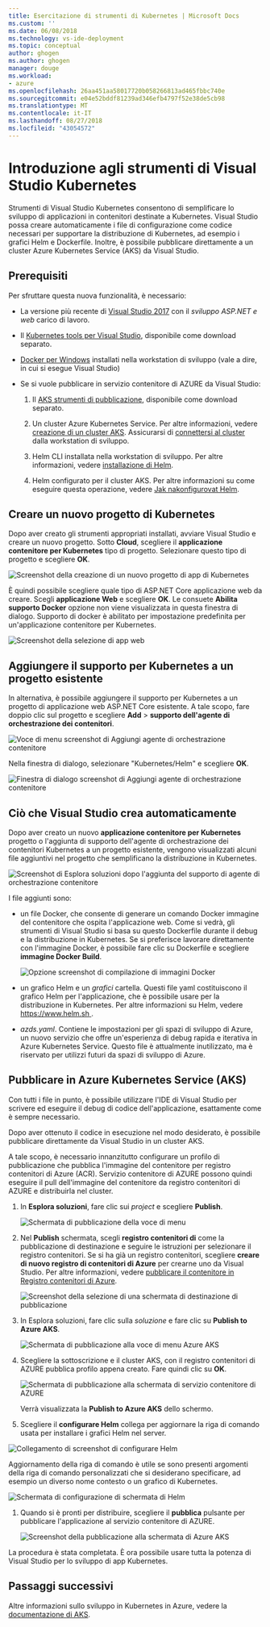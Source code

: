 ```yaml
---
title: Esercitazione di strumenti di Kubernetes | Microsoft Docs
ms.custom: ''
ms.date: 06/08/2018
ms.technology: vs-ide-deployment
ms.topic: conceptual
author: ghogen
ms.author: ghogen
manager: douge
ms.workload:
- azure
ms.openlocfilehash: 26aa451aa58017720b058266813ad465fbbc740e
ms.sourcegitcommit: e04e52bddf81239ad346efb4797f52e38de5cb98
ms.translationtype: MT
ms.contentlocale: it-IT
ms.lasthandoff: 08/27/2018
ms.locfileid: "43054572"
---
```

# <a name="get-started-with-visual-studio-kubernetes-tools"></a>Introduzione agli strumenti di Visual Studio Kubernetes

Strumenti di Visual Studio Kubernetes consentono di semplificare lo sviluppo di applicazioni in contenitori destinate a Kubernetes. Visual Studio possa creare automaticamente i file di configurazione come codice necessari per supportare la distribuzione di Kubernetes, ad esempio i grafici Helm e Dockerfile. Inoltre, è possibile pubblicare direttamente a un cluster Azure Kubernetes Service (AKS) da Visual Studio.

## <a name="prerequisites"></a>Prerequisiti

Per sfruttare questa nuova funzionalità, è necessario:

- La versione più recente di [Visual Studio 2017](https://visualstudio.microsoft.com/download) con il *sviluppo ASP.NET e web* carico di lavoro.

- Il [Kubernetes tools per Visual Studio](https://aka.ms/get-vsk8stools), disponibile come download separato.

- [Docker per Windows](https://store.docker.com/editions/community/docker-ce-desktop-windows) installati nella workstation di sviluppo (vale a dire, in cui si esegue Visual Studio)

- Se si vuole pubblicare in servizio contenitore di AZURE da Visual Studio:

    1.  Il [AKS strumenti di pubblicazione](https://aka.ms/get-vsk8spublish), disponibile come download separato.

    1.  Un cluster Azure Kubernetes Service. Per altre informazioni, vedere [creazione di un cluster AKS](/azure/aks/kubernetes-walkthrough-portal#create-aks-cluster). Assicurarsi di [connettersi al cluster](/azure/aks/kubernetes-walkthrough#connect-to-the-cluster) dalla workstation di sviluppo.

    1.  Helm CLI installata nella workstation di sviluppo. Per altre informazioni, vedere [installazione di Helm](https://github.com/kubernetes/helm/blob/master/docs/install.md).

    1.  Helm configurato per il cluster AKS. Per altre informazioni su come eseguire questa operazione, vedere [Jak nakonfigurovat Helm](/azure/aks/kubernetes-helm#configure-helm).

## <a name="create-a-new-kubernetes-project"></a>Creare un nuovo progetto di Kubernetes

Dopo aver creato gli strumenti appropriati installati, avviare Visual Studio e creare un nuovo progetto. Sotto **Cloud**, scegliere il **applicazione contenitore per Kubernetes** tipo di progetto. Selezionare questo tipo di progetto e scegliere **OK**.

![Screenshot della creazione di un nuovo progetto di app di Kubernetes](media/k8s-tools-new-k8s-app.png)

È quindi possibile scegliere quale tipo di ASP.NET Core applicazione web da creare. Scegli **applicazione Web** e scegliere **OK**. Le consuete **Abilita supporto Docker** opzione non viene visualizzata in questa finestra di dialogo.  Supporto di docker è abilitato per impostazione predefinita per un'applicazione contenitore per Kubernetes.

![Screenshot della selezione di app web](media/k8s-tools-web-app-selection-screen.png)

## <a name="add-kubernetes-support-to-an-existing-project"></a>Aggiungere il supporto per Kubernetes a un progetto esistente

In alternativa, è possibile aggiungere il supporto per Kubernetes a un progetto di applicazione web ASP.NET Core esistente. A tale scopo, fare doppio clic sul progetto e scegliere **Add** > **supporto dell'agente di orchestrazione dei contenitori**.

![Voce di menu screenshot di Aggiungi agente di orchestrazione contenitore](media/k8s-tools-add-container-orchestrator.png)

Nella finestra di dialogo, selezionare "Kubernetes/Helm" e scegliere **OK**.

![Finestra di dialogo screenshot di Aggiungi agente di orchestrazione contenitore](media/k8s-tools-add-container-orchestrator-dialog-box.PNG)

## <a name="what-visual-studio-creates-for-you"></a>Ciò che Visual Studio crea automaticamente

Dopo aver creato un nuovo **applicazione contenitore per Kubernetes** progetto o l'aggiunta di supporto dell'agente di orchestrazione dei contenitori Kubernetes a un progetto esistente, vengono visualizzati alcuni file aggiuntivi nel progetto che semplificano la distribuzione in Kubernetes.

![Screenshot di Esplora soluzioni dopo l'aggiunta del supporto di agente di orchestrazione contenitore](media/k8s-tools-solution-explorer.png)

I file aggiunti sono:

- un file Docker, che consente di generare un comando Docker immagine del contenitore che ospita l'applicazione web. Come si vedrà, gli strumenti di Visual Studio si basa su questo Dockerfile durante il debug e la distribuzione in Kubernetes. Se si preferisce lavorare direttamente con l'immagine Docker, è possibile fare clic su Dockerfile e scegliere **immagine Docker Build**.

   ![Opzione screenshot di compilazione di immagini Docker](media/k8s-tools-build-docker-image.png)

- un grafico Helm e un *grafici* cartella. Questi file yaml costituiscono il grafico Helm per l'applicazione, che è possibile usare per la distribuzione in Kubernetes. Per altre informazioni su Helm, vedere [ https://www.helm.sh ](https://www.helm.sh).

- *azds.yaml*. Contiene le impostazioni per gli spazi di sviluppo di Azure, un nuovo servizio che offre un'esperienza di debug rapida e iterativa in Azure Kubernetes Service. Questo file è attualmente inutilizzato, ma è riservato per utilizzi futuri da spazi di sviluppo di Azure.

## <a name="publish-to-azure-kubernetes-service-aks"></a>Pubblicare in Azure Kubernetes Service (AKS)

Con tutti i file in punto, è possibile utilizzare l'IDE di Visual Studio per scrivere ed eseguire il debug di codice dell'applicazione, esattamente come è sempre necessario.

Dopo aver ottenuto il codice in esecuzione nel modo desiderato, è possibile pubblicare direttamente da Visual Studio in un cluster AKS.

A tale scopo, è necessario innanzitutto configurare un profilo di pubblicazione che pubblica l'immagine del contenitore per registro contenitori di Azure (ACR). Servizio contenitore di AZURE possono quindi eseguire il pull dell'immagine del contenitore da registro contenitori di AZURE e distribuirla nel cluster.

1. In **Esplora soluzioni**, fare clic sui *project* e scegliere **Publish**.

   ![Schermata di pubblicazione della voce di menu](media/k8s-tools-publish-project.png)

1. Nel **Publish** schermata, scegli **registro contenitori di** come la pubblicazione di destinazione e seguire le istruzioni per selezionare il registro contenitori. Se si ha già un registro contenitori, scegliere **creare di nuovo registro di contenitori di Azure** per crearne uno da Visual Studio. Per altre informazioni, vedere [pubblicare il contenitore in Registro contenitori di Azure](#publish-your-container-to-azure-container-registry).

   ![Screenshot della selezione di una schermata di destinazione di pubblicazione](media/k8s-tools-publish-to-acr.png)

1. In Esplora soluzioni, fare clic sulla *soluzione* e fare clic su **Publish to Azure AKS**.

   ![Schermata di pubblicazione alla voce di menu Azure AKS](media/k8s-tools-publish-solution.png)

1. Scegliere la sottoscrizione e il cluster AKS, con il registro contenitori di AZURE pubblica profilo appena creato. Fare quindi clic su **OK**.

   ![Schermata di pubblicazione alla schermata di servizio contenitore di AZURE](media/k8s-tools-publish-to-aks.png)

   Verrà visualizzata la **Publish to Azure AKS** dello schermo.

1.  Scegliere il **configurare Helm** collega per aggiornare la riga di comando usata per installare i grafici Helm nel server.

   ![Collegamento di screenshot di configurare Helm](media/k8s-tools-configure-helm.png)

   Aggiornamento della riga di comando è utile se sono presenti argomenti della riga di comando personalizzati che si desiderano specificare, ad esempio un diverso nome contesto o un grafico di Kubernetes.

   ![Schermata di configurazione di schermata di Helm](media/k8s-tools-helm-configure-screen.png)

1. Quando si è pronti per distribuire, scegliere il **pubblica** pulsante per pubblicare l'applicazione al servizio contenitore di AZURE.

   ![Screenshot della pubblicazione alla schermata di Azure AKS](media/k8s-tools-publish-screen.png)

La procedura è stata completata. È ora possibile usare tutta la potenza di Visual Studio per lo sviluppo di app Kubernetes.

## <a name="next-steps"></a>Passaggi successivi

Altre informazioni sullo sviluppo in Kubernetes in Azure, vedere la [documentazione di AKS](/azure/aks).

